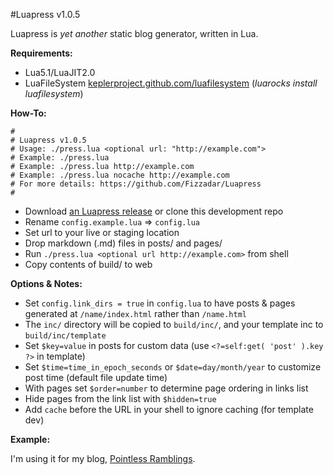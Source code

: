 #Luapress v1.0.5

Luapress is *yet another* static blog generator, written in Lua.

**Requirements:**

+ Lua5.1/LuaJIT2.0
+ LuaFileSystem [keplerproject.github.com/luafilesystem](http://keplerproject.github.com/luafilesystem) (*luarocks install luafilesystem*)

**How-To:**

    #
    # Luapress v1.0.5
    # Usage: ./press.lua <optional url: "http://example.com">
    # Example: ./press.lua
    # Example: ./press.lua http://example.com
    # Example: ./press.lua nocache http://example.com
    # For more details: https://github.com/Fizzadar/Luapress
    #

+ Download [an Luapress release](https://github.com/Fizzadar/Luapress/releases) or clone this development repo
+ Rename `config.example.lua` => `config.lua`
+ Set url to your live or staging location
+ Drop markdown (.md) files in posts/ and pages/
+ Run `./press.lua <optional url http://example.com>` from shell
+ Copy contents of build/ to web

**Options & Notes:**

+ Set `config.link_dirs = true` in `config.lua` to have posts & pages generated at `/name/index.html` rather than `/name.html`
+ The `inc/` directory will be copied to `build/inc/`, and your template inc to `build/inc/template`
+ Set `$key=value` in posts for custom data (use `<?=self:get( 'post' ).key ?>` in template)
+ Set `$time=time_in_epoch_seconds` or `$date=day/month/year` to customize post time (default file update time)
+ With pages set `$order=number` to determine page ordering in links list
+ Hide pages from the link list with `$hidden=true`
+ Add `cache` before the URL in your shell to ignore caching (for template dev)

**Example:**

I'm using it for my blog, [Pointless Ramblings](http://pointlessramblings.com).
